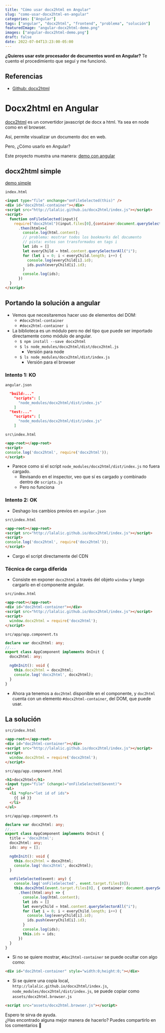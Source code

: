 ```yaml
---
title: "Cómo usar docx2html en Angular"
slug: "como-usar-docx2html-en-angular"
categories: ["Angular"]
tags: ["angular", "docx2html", "frontend", "problema", "solución"]
featuredImage: "angular-docx2html-demo.png"
images: ["angular-docx2html-demo.png"]
draft: false
date: 2022-07-04T13:23:00-05:00
---
```


**¿Quieres usar este procesador de documentos word en Angular?**
Te cuento el procedimiento que seguí y me funcionó.

<!--more-->

## Referencias
- [Github: docx2html](https://github.com/lalalic/docx2html)

# Docx2html en Angular

[docx2html](https://github.com/lalalic/docx2html) es un convertidor javascript de docx a html. Ya sea en node como en el browser.

Así, permite visualizar un documento doc en web.

Pero, ¿Cómo usarlo en Angular?

Este proyecto muestra una manera: [demo con angular](https://angular-docx2html.netlify.app/)

## docx2html simple

[demo simple](http://lalalic.github.io/docx2html/)

`index.html`
```html
<input type="file" onchange="onFileSelected(this)" />
<div id="docx2html-container"></div>
<script src="http://lalalic.github.io/docx2html/index.js"></script>
<script>
  function onFileSelected(input){
    require("docx2html")(input.files[0],{container:document.querySelector("#docx2html-container")})
      .then(html=>{
        console.log(html.content);
        // problema: mostrar todos los bookmarks del documento
        // pista: estos son transformados en tags i 
        let ids = []
        let everyChild = html.content.querySelectorAll("i");
        for (let i = 0; i < everyChild.length; i++) {
          console.log(everyChild[i].id);
          ids.push(everyChild[i].id);
        }
        console.log(ids);
      })
  }
</script>
```

## Portando la solución a angular
- Vemos que necesitaremos hacer uso de elementos del DOM:
  - `#docx2html-container`
  - `#docx2html-container i`
- La biblioteca es un módulo pero no del tipo que puede ser importado directamente como módulo de angular.
  - `$ npm install --save docx2html`
  - `$ ls node_modules/docx2html/dist/docx2html.js`
    - Versión para node
  - `$ ls node_modules/docx2html/dist/index.js`
    - Versión para el browser

### Intento 1: KO
`angular.json`
```json
  "build:..."
    "scripts": [
      "node_modules/docx2html/dist/index.js"
    ]
  "test:..."
    "scripts": [
      "node_modules/docx2html/dist/index.js"
    ]
```

`src\index.html`
```html
<app-root></app-root>
<script>
console.log('docx2html', require('docx2html'));
</script>
```

- Parece como si el script `node_modules/docx2html/dist/index.js` no fuera cargado.
  - Revisando en el inspector, veo que sí es cargado y combinado dentro de `scripts.js`
  - Pero no funciona

### Intento 2: OK
- Deshago los cambios previos en `angular.json`

`src\index.html`
```html
<app-root></app-root>
<script src="http://lalalic.github.io/docx2html/index.js"></script>
<script>
console.log('docx2html', require('docx2html'));
</script>
```

- Cargo el script directamente del CDN

### Técnica de carga diferida
- Consiste en exponer `docx2html` a través del objeto `window` y luego cargarlo en el componente angular.

`src/index.html`
```html
<app-root></app-root>
<div id="doc2html-container"></div>
<script src="http://lalalic.github.io/docx2html/index.js"></script>
<script>
  window.docx2html = require('docx2html');
</script>
```

`src/app/app.component.ts`
```ts
declare var docx2html: any;
//...
export class AppComponent implements OnInit {
  docx2html: any;

  ngOnInit(): void {
    this.docx2html = docx2html;
    console.log('docx2html', docx2html);
  }
}

```

- Ahora ya tenemos a `doc2html` disponible en el componente, y `doc2html` cuenta con un elemento `#docx2html-container`, del DOM, que puede usar.

## La solución
`src/index.html`
```html
<app-root></app-root>
<div id="doc2html-container"></div>
<script src="http://lalalic.github.io/docx2html/index.js"></script>
<script>
  window.docx2html = require('docx2html');
</script>
```

`src/app/app.component.html`
```html
<h1>docx2html</h1>
<input type="file" (change)="onFileSelected($event)">
<ul>
  <li *ngFor="let id of ids">
    {{ id }}
  </li>
</ul>
```

`src/app/app.component.ts`
```ts
declare var docx2html: any;
//...
export class AppComponent implements OnInit {
  title = 'docx2html';
  docx2html: any;
  ids: any = [];

  ngOnInit(): void {
    this.docx2html = docx2html;
    console.log('docx2html', docx2html);
  }

  onFileSelected(event: any) {
    console.log('onFileSelected', event.target.files[0]);
    this.docx2html(event.target.files[0], { container: document.querySelector("#doc2html-container") })
      .then((html:any) => {
        console.log(html.content);
        let ids = []
        let everyChild = html.content.querySelectorAll("i");
        for (let i = 0; i < everyChild.length; i++) {
          console.log(everyChild[i].id);
          ids.push(everyChild[i].id);
        }
        console.log(ids);
        this.ids = ids;
      })
  }
}

```

- Si no se quiere mostrar, `#doc2html-container` se puede ocultar con algo como:

```html
<div id="doc2html-container" style="width:0;height:0;"></div>
```

- Si se quiere una copia local, `http://lalalic.github.io/docx2html/index.js`, `node_modules/docx2html/dist/index.js`, se puede copiar como `assets/docx2html.browser.js`

```html
<script src="assets/docx2html.browser.js"></script>
```


Espero te sirva de ayuda. \
¿Has encontrado alguna mejor manera de hacerlo? Puedes compartirlo en los comentarios 🙏